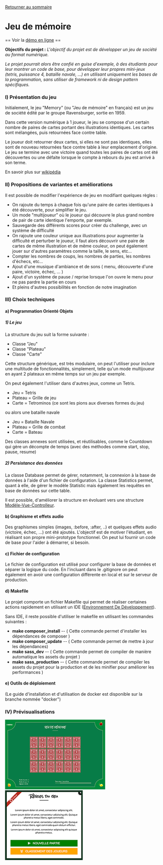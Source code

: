 [Retourner au sommaire](https://github.com/wmalbos/wmalbos/blob/main/README.md)

# Jeu de mémoire

== Voir la [démo en ligne](https://games.wmalbos.fr/memory) ==

**Objectifs du projet :** _L'objectif du projet est de développer un jeu de société au format numérique._ 

_Le projet pourrait alors être confié en guise d'exemple, à des étudiants pour leur montrer un code de base, pour développer leur propres mini-jeux (tetris, puissance 4, bataille navale, ...) en utilisant uniquement les bases de la programmation, sans utiliser de framework ni de design pattern spécifiques._

### I) Présentation du jeu

Initialement, le jeu "Memory" (ou "Jeu de mémoire" en français) est un jeu de société édité par le groupe Ravensburger, sortie en 1959.

Dans cette version numérique à 1 joueur, le jeu se compose d'un certain nombre de paires de cartes portant des illustrations identiques. Les cartes sont mélangées, puis retournées face contre table.

Le joueur doit retourner deux cartes, si elles ne sont pas identiques, elles sont de nouveau retournées face contre table à leur emplacement d'origine. Le jeu se termine avec une victoire quand toutes les paires de cartes ont été découvertes ou une défaite lorsque le compte à rebours du jeu est arrivé à son terme. 

En savoir plus sur [wikipédia](https://fr.wikipedia.org/wiki/Memory_(jeu))

### II) Propositions de variantes et améliorations

Il est possible de modifier l'expérience de jeu en modifiant quelques règles : 

- On rajoute du temps à chaque fois qu'une paire de cartes identiques à été découverte, pour simplifier le jeu.
- Un mode "multijoueur" où le joueur qui découvre le plus grand nombre de pair de carte identique l'emporte, par exemple.
- Sauvegarde des différents scores pour créer du challenge, avec un système de difficulté
- On rajoute une couleur unique aux illustrations pour augmenter la difficulté et perturber le joueur, il faut alors découvrir une paire de cartes de même illustration et de même couleur, on peut également jouer sur d'autres paramètres comme la taille, le sens, etc...
- Compter les nombres de coups, les nombres de parties, les nombres d'échecs, etc...
- Ajout d'une musique d'ambiance et de sons ( menu, découverte d'une paire, victoire, échec, ... )
- Ajout d'un système de pause / reprise lorsque l'on ouvre le menu pour ne pas pardre la partie en cours
- Et pleins d'autres possibilités en fonction de notre imagination

### III) Choix techniques

#### a) Programmation Orienté Objets
##### 1) Le jeu

La structure du jeu suit la forme suivante : 
- Classe "Jeu"
- Classe "Plateau"
- Classe "Carte"

Cette structure générique, est très modulaire, on peut l'utiliser pour inclure une multitude de fonctionnalités, simplement, telle qu'un mode multijoueur en ayant 2 plateaux en même temps sur un jeu par exemple. 

On peut également l'utiliser dans d'autres jeux, comme un Tetris. 
- Jeu = Tetris
- Plateau = Grille de jeu
- Carte = Tetrominos (ce sont les pions aux diverses formes du jeu)

ou alors une bataille navale
- Jeu = Bataille Navale
- Plateau = Grille de combat
- Carte = Bateau

Des classes annexes sont utilisées, et réutilisables, comme le Countdown qui gère un décompte de temps (avec des méthodes comme start, stop, pause, resume) 

##### 2) Persistance des données
La classe Database permet de gérer, notamment, la connexion à la base de données à l'aide d'un fichier de configuration. 
La classe Statistics permet, quant à elle, de gérer le modèle Statistic mais également les requêtes en base de données sur cette table. 

Il est possible, d'améliorer la structure en évoluant vers une structure [Modèle-Vue-Controlleur](https://fr.wikipedia.org/wiki/Mod%C3%A8le-vue-contr%C3%B4leur).

#### b) Graphisme et effets audio
Des graphismes simples (images, :before, :after, ..) et quelques effets audio (victoire, échec, ...) ont été ajoutés. L'objectif est de motiver l'étudiant, en réalisant son propre mini-prototype fonctionnel. On peut lui fournir un code de base pour l'aider à démarrer, si besoin.

#### c) Fichier de configuration
Le fichier de configuration est utilisé pour configurer la base de données et séparer la logique du code. En l'incluant dans le .gitignore on peut également en avoir une configuration différente en local et sur le serveur de production.

#### d) Makefile
Le projet comporte un fichier Makefile qui permet de réaliser certaines actions rapidement en utilisant un IDE ([Environnement De Développement](https://fr.wikipedia.org/wiki/Environnement_de_d%C3%A9veloppement)). 

Sans IDE, il reste possible d'utiliser le makefile en utilisant les commandes suivantes : 

- **make composer_install** -- ( Cette commande permet d'installer les dépendances de composer )
- **make composer_update** -- ( Cette commande permet de mettre à jour les dépendances)
- **make sass_dev** -- ( Cette commande permet de compiler de manière automatique les assets du projet )
- **make sass_production** -- ( Cette commande permet de compiler les assets du projet pour la production et de les minifier pour améliorer les performances )

#### e) Outils de déploiement

(Le guide d'installation et d'utilisation de docker est disponible sur la branche nommée "docker")

### IV) Prévisualisations

<p float="center">
<img width="330" src="./docs/screen_1.jpg">
<img width="256" src="./docs/screen_2.jpg">
</p>
